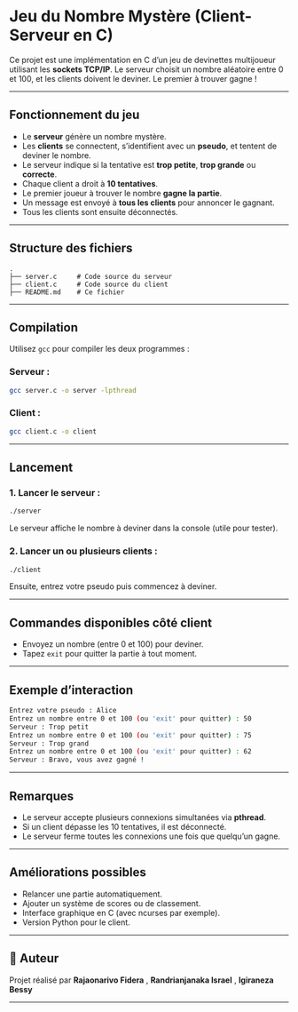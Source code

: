 # Jeu du Nombre Mystère (Client-Serveur en C)

Ce projet est une implémentation en C d’un jeu de devinettes multijoueur utilisant les **sockets TCP/IP**. Le serveur choisit un nombre aléatoire entre 0 et 100, et les clients doivent le deviner. Le premier à trouver gagne !

---

## Fonctionnement du jeu

- Le **serveur** génère un nombre mystère.
- Les **clients** se connectent, s’identifient avec un **pseudo**, et tentent de deviner le nombre.
- Le serveur indique si la tentative est **trop petite**, **trop grande** ou **correcte**.
- Chaque client a droit à **10 tentatives**.
- Le premier joueur à trouver le nombre **gagne la partie**.
- Un message est envoyé à **tous les clients** pour annoncer le gagnant.
- Tous les clients sont ensuite déconnectés.

---

## Structure des fichiers

```
.
├── server.c     # Code source du serveur
├── client.c     # Code source du client
├── README.md    # Ce fichier
```

---

## Compilation

Utilisez `gcc` pour compiler les deux programmes :

### Serveur :

```bash
gcc server.c -o server -lpthread
```

### Client :

```bash
gcc client.c -o client
```

---

## Lancement

### 1. Lancer le serveur :

```bash
./server
```

Le serveur affiche le nombre à deviner dans la console (utile pour tester).

### 2. Lancer un ou plusieurs clients :

```bash
./client
```

Ensuite, entrez votre pseudo puis commencez à deviner.

---

## Commandes disponibles côté client

- Envoyez un nombre (entre 0 et 100) pour deviner.
- Tapez `exit` pour quitter la partie à tout moment.

---

## Exemple d’interaction

```bash
Entrez votre pseudo : Alice
Entrez un nombre entre 0 et 100 (ou 'exit' pour quitter) : 50
Serveur : Trop petit
Entrez un nombre entre 0 et 100 (ou 'exit' pour quitter) : 75
Serveur : Trop grand
Entrez un nombre entre 0 et 100 (ou 'exit' pour quitter) : 62
Serveur : Bravo, vous avez gagné !
```

---

## Remarques

- Le serveur accepte plusieurs connexions simultanées via **pthread**.
- Si un client dépasse les 10 tentatives, il est déconnecté.
- Le serveur ferme toutes les connexions une fois que quelqu’un gagne.

---

## Améliorations possibles

- Relancer une partie automatiquement.
- Ajouter un système de scores ou de classement.
- Interface graphique en C (avec ncurses par exemple).
- Version Python pour le client.

---

## 👤 Auteur

Projet réalisé par **Rajaonarivo Fidera** , **Randrianjanaka Israel** , **Igiraneza Bessy**

---